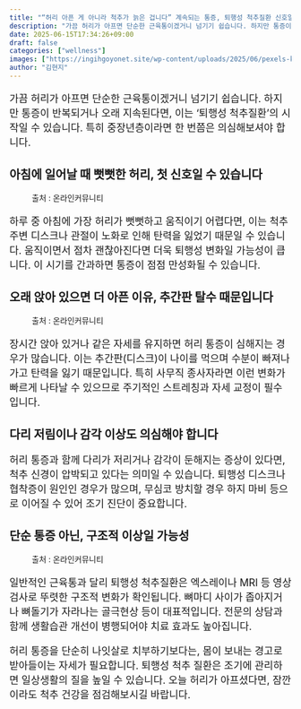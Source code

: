 ```yaml
---
title: "“허리 아픈 게 아니라 척추가 늙은 겁니다” 계속되는 통증, 퇴행성 척추질환 신호일 수 있습니다"
description: "가끔 허리가 아프면 단순한 근육통이겠거니 넘기기 쉽습니다. 하지만 통증이 반복되거나 오래 지속된다면, 이는 ‘퇴행성 척추질환’의 시작일 수 있습니다. 특히 중장년층이라면 한 번쯤은 의심해보셔야 합니다."
date: 2025-06-15T17:34:26+09:00
draft: false
categories: ["wellness"]
images: ["https://ingihgoyonet.site/wp-content/uploads/2025/06/pexels-karolina-grabowska-4506109-1024x683.jpg", "https://ingihgoyonet.site/wp-content/uploads/2025/06/pexels-kindelmedia-7298408-1024x577.jpg", "https://ingihgoyonet.site/wp-content/uploads/2025/06/pexels-towfiqu-barbhuiya-3440682-8395815-1024x683.jpg"]
author: "김현지"
---
```


<p style="font-size:18px">가끔 허리가 아프면 단순한 근육통이겠거니 넘기기 쉽습니다. 하지만 통증이 반복되거나 오래 지속된다면, 이는 ‘퇴행성 척추질환’의 시작일 수 있습니다. 특히 중장년층이라면 한 번쯤은 의심해보셔야 합니다.</p> <h2 >아침에 일어날 때 뻣뻣한 허리, 첫 신호일 수 있습니다</h2> <figure ><img src="https://ingihgoyonet.site/wp-content/uploads/2025/06/pexels-karolina-grabowska-4506109-1024x683.jpg" alt="" style="aspect-ratio:16/9;object-fit:cover"/><figcaption >출처 : 온라인커뮤니티</figcaption></figure> <p style="font-size:18px">하루 중 아침에 가장 허리가 뻣뻣하고 움직이기 어렵다면, 이는 척추 주변 디스크나 관절이 노화로 인해 탄력을 잃었기 때문일 수 있습니다. 움직이면서 점차 괜찮아진다면 더욱 퇴행성 변화일 가능성이 큽니다. 이 시기를 간과하면 통증이 점점 만성화될 수 있습니다.</p> <h2 >오래 앉아 있으면 더 아픈 이유, 추간판 탈수 때문입니다</h2> <figure ><img src="https://ingihgoyonet.site/wp-content/uploads/2025/06/pexels-kindelmedia-7298408-1024x577.jpg" alt="" style="aspect-ratio:16/9;object-fit:cover"/><figcaption >출처 : 온라인커뮤니티</figcaption></figure> <p style="font-size:18px">장시간 앉아 있거나 같은 자세를 유지하면 허리 통증이 심해지는 경우가 많습니다. 이는 추간판(디스크)이 나이를 먹으며 수분이 빠져나가고 탄력을 잃기 때문입니다. 특히 사무직 종사자라면 이런 변화가 빠르게 나타날 수 있으므로 주기적인 스트레칭과 자세 교정이 필수입니다.</p> <h2 >다리 저림이나 감각 이상도 의심해야 합니다</h2> <p style="font-size:18px">허리 통증과 함께 다리가 저리거나 감각이 둔해지는 증상이 있다면, 척추 신경이 압박되고 있다는 의미일 수 있습니다. 퇴행성 디스크나 협착증이 원인인 경우가 많으며, 무심코 방치할 경우 하지 마비 등으로 이어질 수 있어 조기 진단이 중요합니다.</p> <h2 >단순 통증 아닌, 구조적 이상일 가능성</h2> <figure ><img src="https://ingihgoyonet.site/wp-content/uploads/2025/06/pexels-towfiqu-barbhuiya-3440682-8395815-1024x683.jpg" alt="" style="aspect-ratio:16/9;object-fit:cover"/><figcaption >출처 : 온라인커뮤니티</figcaption></figure> <p style="font-size:18px">일반적인 근육통과 달리 퇴행성 척추질환은 엑스레이나 MRI 등 영상검사로 뚜렷한 구조적 변화가 확인됩니다. 뼈마디 사이가 좁아지거나 뼈돌기가 자라나는 골극현상 등이 대표적입니다. 전문의 상담과 함께 생활습관 개선이 병행되어야 치료 효과도 높아집니다.</p> <p style="font-size:18px">허리 통증을 단순히 나잇살로 치부하기보다는, 몸이 보내는 경고로 받아들이는 자세가 필요합니다. 퇴행성 척추 질환은 조기에 관리하면 일상생활의 질을 높일 수 있습니다. 오늘 허리가 아프셨다면, 잠깐이라도 척추 건강을 점검해보시길 바랍니다.</p>